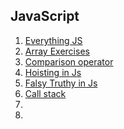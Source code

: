 ## JavaScript

1. [Everything JS](https://javascript.info/)
1. [Array Exercises](https://www.freecodecamp.org/learn/javascript-algorithms-and-data-structures/basic-javascript/store-multiple-values-in-one-variable-using-javascript-arrays)
1. [Comparison operator](https://illustrated.dev/fruit-comparison)
1. [Hoisting in Js](https://gomakethings.com/function-expressions-vs-function-declarations/)
1. [Falsy Truthy in Js](https://developer.mozilla.org/en-US/docs/Glossary/Falsy)
1. [Call stack](https://www.youtube.com/watch?v=W8AeMrVtFLY)
1. []()
1. []()
